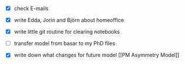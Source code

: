 - [x] check E-mails 
- [x] write Edda, Jorin and Björn about homeoffice
- [x] write little git routine for clearing notebooks
- [ ] transfer model from basar to my PhD files
- [x] write down what changes for future model [[PM Asymmetry Model]]


